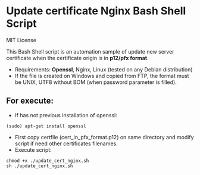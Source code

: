 # Update certificate Nginx Bash Shell Script
MIT License  
  
  This Bash Shell script is an automation sample of update new server certificate when the certificate origin is in <b>p12/pfx format</b>.
* Requirements: <b>Openssl</b>, Nginx, Linux (tested on any Debian distribution)
* If the file is created on Windows and copied from FTP, the format must be UNIX, UTF8 without BOM (when password parameter is filled).
## For execute: 
* If has not previous installation of openssl: 
~~~
(sudo) apt-get install openssl
~~~
* First copy certfile (cert_in_pfx_format.p12) on same directory and modify script if need other certificates filenames.
* Execute script:
~~~
chmod +x ./update_cert_nginx.sh
sh ./update_cert_nginx.sh
~~~
